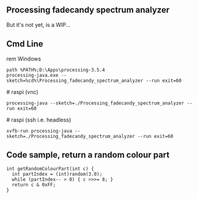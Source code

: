 
Processing fadecandy spectrum analyzer
--------------------------------------

But it's not yet, is a WIP...

Cmd Line
--------

rem Windows

    path %PATH%;D:\Apps\processing-3.5.4
    processing-java.exe --sketch=%cd%\Processing_fadecandy_spectrum_analyzer --run exit=60

\# raspi (vnc)

    processing-java --sketch=./Processing_fadecandy_spectrum_analyzer --run exit=60

\# raspi (ssh i.e. headless)

    xvfb-run processing-java --sketch=./Processing_fadecandy_spectrum_analyzer --run exit=60

Code sample, return a random colour part
----------------------------------------

    int getRandomColourPart(int c) {
      int partIndex = (int)random(3.0);
      while (partIndex-- > 0) { c >>>= 8; }
      return c & 0xFF;
    }
